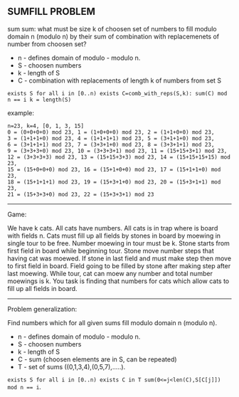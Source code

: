 ## SUMFILL PROBLEM

sum sum:
what must be size k of choosen set of numbers to fill modulo domain n (modulo n) by their sum of
combination with replacemenets of number from choosen set?
* n - defines domain of modulo - modulo n.
* S - choosen numbers
* k - length of S
* C - combination with replacements of length k of numbers from set S

`exists S for all i in [0..n) exists C=comb_with_reps(S,k): sum(C) mod n == i
k = length(S)`

example:
```
n=23, k=4, [0, 1, 3, 15]
0 = (0+0+0+0) mod 23, 1 = (1+0+0+0) mod 23, 2 = (1+1+0+0) mod 23,
3 = (1+1+1+0) mod 23, 4 = (1+1+1+1) mod 23, 5 = (3+1+1+0) mod 23,
6 = (3+1+1+1) mod 23, 7 = (3+3+1+0) mod 23, 8 = (3+3+1+1) mod 23,
9 = (3+3+3+0) mod 23, 10 = (3+3+3+1) mod 23, 11 = (15+15+3+1) mod 23,
12 = (3+3+3+3) mod 23, 13 = (15+15+3+3) mod 23, 14 = (15+15+15+15) mod 23,
15 = (15+0+0+0) mod 23, 16 = (15+1+0+0) mod 23, 17 = (15+1+1+0) mod 23,
18 = (15+1+1+1) mod 23, 19 = (15+3+1+0) mod 23, 20 = (15+3+1+1) mod 23,
21 = (15+3+3+0) mod 23, 22 = (15+3+3+1) mod 23
```

--------------------
Game:

We have k cats. All cats have numbers. All cats is in trap where is board with fields n.
Cats must fill up all fields by stones in board by moewing in single tour to be free.
Number moewing in tour must be k. Stone starts from first field in board while beginning tour.
Stone move number steps that having cat was moewed. If stone in last field
and must make step then move to first field in board. Field going to be filled by stone
after making step after last moewing. While tour, cat can moew any number and total number
moewings is k. You task is finding that numbers for cats which allow cats to fill up
all fields in board.

-------------------------------
Problem generalization:

Find numbers which for all given sums fill modulo domain n (modulo n).
* n - defines domain of modulo - modulo n.
* S - choosen numbers
* k - length of S
* C - sum (choosen elements are in S, can be repeated)
* T - set of sums ((0,1,3,4),(0,5,7),.....).

`exists S for all i in [0..n) exists C in T sum(0<=j<len(C),S[C[j]]) mod n == i`.
